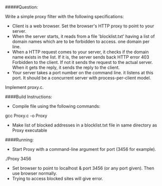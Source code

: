 #####Question:

Write a simple proxy filter with the following specifications:

- Client is a web browser. Set the browser's HTTP proxy to point to your server.
- When the server starts, it reads from a file 'blocklist.txt' having a list of domain names which are to be forbidden to access. one domain per line.
- When a HTTP request comes to your server, it checks if the domain name exists in the list. If it is, the server sends back HTTP error 403 Forbidden to the client. If not it sends the request to the actual server. When it gets the reply, it sends the reply to the client. 
- Your server takes a port number on the command line.  it listens at this port.  It should be a concurrent server with process-per-client model.

Implement proxy.c.


####Build Instructions:

- Compile file using the following commands:

gcc Proxy.c -o Proxy

- Make list of blocked addresses in a blocklist.txt file in same directory as Proxy executable


####Running:

- Start Proxy with a command-line argument for port (3456 for example).

./Proxy 3456

- Set browser to point to localhost & port 3456 (or any port given). Then use browser normally. 
- Trying to access blocked sites will give error.

